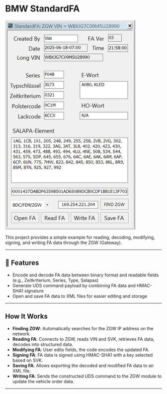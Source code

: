 # BMW StandardFA

![StandardFA](img/StandardFA.JPG)

This project provides a simple example for reading, decoding, modifying, signing, and writing FA data through the ZGW (Gateway).

---

## 🔧 Features

- Encode and decode FA data between binary format and readable fields (e.g., Zeitkriterium, Series, Type, Salapas)
- Generate UDS command payload by combining FA data and HMAC-SHA1 signature
- Open and save FA data to XML files for easier editing and storage   


---

## How It Works

- **Finding ZGW**: Automatically searches for the ZGW IP address on the network.
- **Reading FA**: Connects to ZGW, reads VIN and SVK, retrieves FA data, decodes into structured data.  
- **Modifying FA**: User edits fields, the code encodes the updated FA.  
- **Signing FA**: FA data is signed using HMAC-SHA1 with a key selected based on SVK.  
- **Saving FA**: Allows exporting the decoded and modified FA data to an XML file.  
- **Writing FA**: Sends the constructed UDS command to the ZGW module to update the vehicle order data.  
  

---